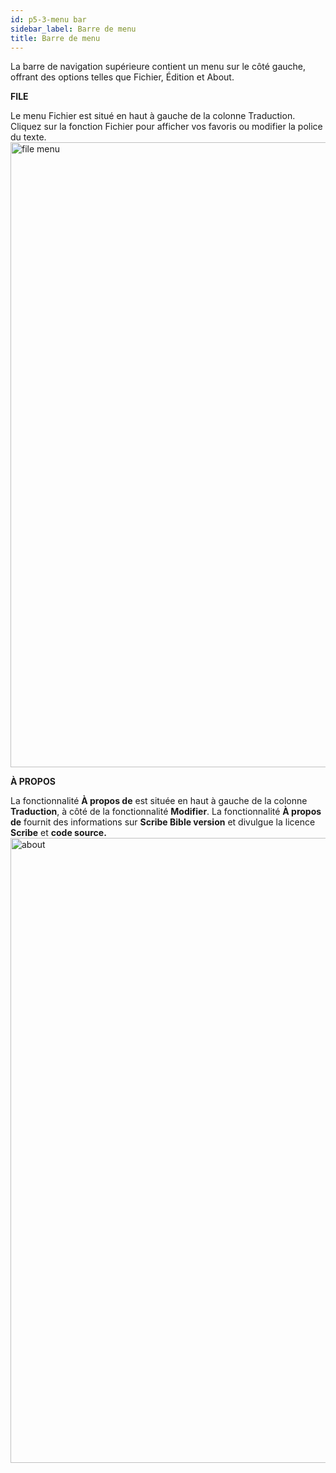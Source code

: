 ```yaml
---
id: p5-3-menu bar
sidebar_label: Barre de menu
title: Barre de menu
---
```


La barre de navigation supérieure contient un menu sur le côté gauche, offrant des options telles que Fichier, Édition et About.

**FILE**

Le menu Fichier est situé en haut à gauche de la colonne Traduction. Cliquez sur la fonction Fichier pour afficher vos favoris ou modifier la police du texte.
<img src="/AutographaV2-1-0/filemenu.png"  width="1000px" alt="file menu" />


<!-- **EDIT** 

The **Edit** feature is located on the top left side of the **Translation column,** next to the **File** feature.
At the moment, **Scribe** only supports “S” editing or “Section Headings.”
- Click on the letter “S” on the screen to add a section heading.Show an example image that highlights the section heading

<img src="/assets/edit.png"  width="1000px" alt="notification" /> -->



**À PROPOS**

La fonctionnalité **À propos de** est située en haut à gauche de la colonne **Traduction**, à côté de la fonctionnalité **Modifier**. La fonctionnalité **À propos de** fournit des informations sur **Scribe Bible version** et divulgue la licence **Scribe** et **code source.** <img src="/AutographaV2-1-0/about.png"  width="1000px" alt="about" />